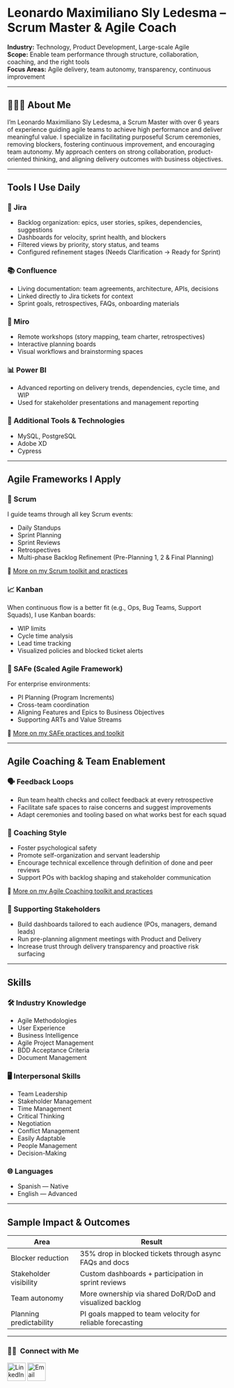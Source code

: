 # Leonardo Maximiliano Sly Ledesma – Scrum Master & Agile Coach

**Industry:** Technology, Product Development, Large-scale Agile  
**Scope:** Enable team performance through structure, collaboration, coaching, and the right tools  
**Focus Areas:** Agile delivery, team autonomy, transparency, continuous improvement

---

## 👨🏻‍💻 About Me

I’m Leonardo Maximiliano Sly Ledesma, a Scrum Master with over 6 years of experience guiding agile teams to achieve high performance and deliver meaningful value. I specialize in facilitating purposeful Scrum ceremonies, removing blockers, fostering continuous improvement, and encouraging team autonomy. My approach centers on strong collaboration, product-oriented thinking, and aligning delivery outcomes with business objectives.

---

## Tools I Use Daily

### 📌 Jira  
- Backlog organization: epics, user stories, spikes, dependencies, suggestions  
- Dashboards for velocity, sprint health, and blockers  
- Filtered views by priority, story status, and teams  
- Configured refinement stages (Needs Clarification → Ready for Sprint)

### 📚 Confluence  
- Living documentation: team agreements, architecture, APIs, decisions  
- Linked directly to Jira tickets for context  
- Sprint goals, retrospectives, FAQs, onboarding materials

### 🧠 Miro  
- Remote workshops (story mapping, team charter, retrospectives)  
- Interactive planning boards  
- Visual workflows and brainstorming spaces

### 📊 Power BI  
- Advanced reporting on delivery trends, dependencies, cycle time, and WIP  
- Used for stakeholder presentations and management reporting

### 🧰 Additional Tools & Technologies  
- MySQL, PostgreSQL  
- Adobe XD  
- Cypress

---

## Agile Frameworks I Apply

### 🔁 Scrum  
I guide teams through all key Scrum events:  
- Daily Standups  
- Sprint Planning  
- Sprint Reviews  
- Retrospectives  
- Multi-phase Backlog Refinement (Pre-Planning 1, 2 & Final Planning)  

🔗 [More on my Scrum toolkit and practices](https://github.com/slylikealeon/Sly_Portfolio/tree/master/agile-toolkit/scrum)

### 📈 Kanban  
When continuous flow is a better fit (e.g., Ops, Bug Teams, Support Squads), I use Kanban boards:  
- WIP limits  
- Cycle time analysis  
- Lead time tracking  
- Visualized policies and blocked ticket alerts

### 🧩 SAFe (Scaled Agile Framework)  
For enterprise environments:  
- PI Planning (Program Increments)  
- Cross-team coordination  
- Aligning Features and Epics to Business Objectives  
- Supporting ARTs and Value Streams  

🔗 [More on my SAFe practices and toolkit](https://github.com/slylikealeon/Sly_Portfolio/tree/master/agile-toolkit/safe)

---

## Agile Coaching & Team Enablement

### 🗣️ Feedback Loops  
- Run team health checks and collect feedback at every retrospective  
- Facilitate safe spaces to raise concerns and suggest improvements  
- Adapt ceremonies and tooling based on what works best for each squad

### 🌱 Coaching Style  
- Foster psychological safety  
- Promote self-organization and servant leadership  
- Encourage technical excellence through definition of done and peer reviews  
- Support POs with backlog shaping and stakeholder communication  

🔗 [More on my Agile Coaching toolkit and practices](https://github.com/slylikealeon/Sly_Portfolio/tree/master/agile-toolkit/coaching)

### 🤝 Supporting Stakeholders  
- Build dashboards tailored to each audience (POs, managers, demand leads)  
- Run pre-planning alignment meetings with Product and Delivery  
- Increase trust through delivery transparency and proactive risk surfacing

---

## Skills

### 🛠 Industry Knowledge  
- Agile Methodologies  
- User Experience  
- Business Intelligence  
- Agile Project Management  
- BDD Acceptance Criteria  
- Document Management

### 🖥 Interpersonal Skills  
- Team Leadership  
- Stakeholder Management  
- Time Management  
- Critical Thinking  
- Negotiation  
- Conflict Management  
- Easily Adaptable  
- People Management  
- Decision-Making

### 🌐 Languages  
- Spanish — Native  
- English — Advanced

---

## Sample Impact & Outcomes

| Area                   | Result                                                   |
|------------------------|----------------------------------------------------------|
| Blocker reduction      | 35% drop in blocked tickets through async FAQs and docs |
| Stakeholder visibility | Custom dashboards + participation in sprint reviews      |
| Team autonomy          | More ownership via shared DoR/DoD and visualized backlog |
| Planning predictability| PI goals mapped to team velocity for reliable forecasting|

---

<h3> 🤝🏻 &nbsp;Connect with Me </h3>

<p align="left">
<a href="https://www.linkedin.com/in/slyleonardo/"><img alt="LinkedIn" src="https://imgs.search.brave.com/wbcWsku_qCR_yuxwaHpDm0P97GK4wPnlwlmZ1wVf_TQ/rs:fit:500:0:1:0/g:ce/aHR0cHM6Ly9jZG4t/aWNvbnMtcG5nLmZy/ZWVwaWsuY29tLzI1/Ni8yNjczLzI2NzM3/NzcucG5nP3NlbXQ9/YWlzX2h5YnJpZA" width="42" height="42"></a>
<a href="mailto:leonardo.m.sly@hotmail.com"><img alt="Email" src="https://imgs.search.brave.com/VnAVHyy5HsyYhhHzUB7zC-o3EVEyoh_-t12oVNT8WpU/rs:fit:500:0:1:0/g:ce/aHR0cHM6Ly9jZG4t/aWNvbnMtcG5nLmZy/ZWVwaWsuY29tLzI1/Ni84ODgvODg4ODUz/LnBuZz9zZW10PWFp/c19oeWJyaWQ" width="42" height="42"></a>
</p>
